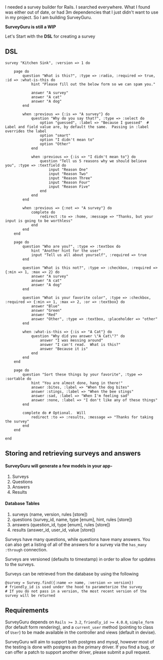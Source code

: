 I needed a survey builder for Rails.  I searched everywhere.  What I found was either out of
date, or had 3m dependencies that I just didn't want to use in my project.  So I am building
SurveyGuru.

**SurveyGuru is still a WIP**

Let's Start with the **DSL** for creating a survey

## DSL

	survey "Kitchen Sink", :version => 1 do
	
		page do
			question "What is this?", :type => :radio, :required => true, :id => :what-is-this do
				hint "Please fill out the below form so we can spam you."
				
				answer "A survey"
				answer "A cat"
				answer "A dog"
			end
			
			when :previous => {:is => "A survey"} do
				question "Why do you say that?", :type => :select do
					option "guessed", :label => "Because I guessed"  # Label and field value are, by default the same.  Passing in :label overrides the label
					option "smart"
					option "I didn't mean to"
					option "Other"
				end
				
				when :previous => {:is => "I didn't mean to"} do
					question "Tell us 5 reasons why we should believe you", :type => :textfield do
						input "Reason One"
						input "Reason Two"
						input "Reason Three"
						input "Reason Four"
						input "Reason Five"
					end
				end
			end
			
			when :previous => {:not => "A survey"} do
				complete do
					redirect :to => :home, :message => "Thanks, but your input is going to be worthless"
				end
			end
		end
		
		page do
			question "Who are you?", :type => :textbox do
				hint "Another hint for the user"
				input "Tell us all about yourself", :required => true
			end

			question "What is this not?", :type => :checkbox, :required => {:min => 1, :max => 2} do
				answer "A survey"
				answer "A cat"
				answer "A dog"
			end
			
			question "What is your favorite color", :type => :checkbox, :required => {:min => 1, :max => 2, :or => :textbox} do
				answer "Blue"
				answer "Green"
				answer "Red"
				answer "Other", :type => :textbox, :placeholder => "other"
			end
			
			when :what-is-this => {:is => "A Cat"} do
				question "Why did you answer \"A Cat\"?" do
					answer "I was messing around"
					answer "I can't read.  What is this?"
					answer "Because it is"
				end
			end
		end
		
		page do
			question "Sort these things by your favorite", :type => :sortable do
				hint "You are almost done, hang in there!"
				answer :bites, :label => "When the dog bites"
				answer :stings, :label => "When the bee stings"
				answer :sad, :label => "When I'm feeling sad"
				answer :none, :label => "I don't like any of these things"
			end
			
			complete do # Optional.  Will 
				redirect :to => :results, :message => "Thanks for taking the survey"
			end
		end
	
	end
	
	
## Storing and retrieving surveys and answers

#### SurveyGuru will generate a few models in your app-

1. Surveys
2. Questions
3. Answers
4. Results

#### Database Tables

1. surveys (name, version, rules [store])
3. questions (survey_id, name, type [enum], hint, rules [store])
4. answers (question_id, type [enum], rules [store])
5. results (answer_id, user_id, value [store])

Surveys have many questions, while questions have many answers.  You can also get a listing of all of
the answers for a survey via the `has_many :through` connection.

Surveys are versioned (defaults to timestamp) in order to allow for updates to the surveys.

Surveys can be retrieved from the database by using the following

	@survey = Survey.find({:name => name, :version => version})
	# friendly_id is used under the hood to parameterize the survey
	# If you do not pass in a version, the most recent version of the survey will be returned
	

## Requirements

SurveyGuru depends on `Rails >= 3.2`, `friendly_id >= 4.0.0`, `simple_form` (for default form rendering),
and a `current_user` method (pointing to class of `User`) to be made available in the controller and views (default in devise).

SurveyGuru will aim to support both postgres and mysql, however most of the testing is done with postgres
as the primary driver.  If you find a bug, or can offer a patch to support another driver, please submit
a pull request.